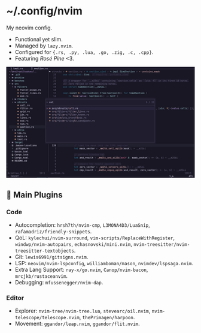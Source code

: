 # ~/.config/nvim

My neovim config.
- Functional yet slim.
- Managed by `lazy.nvim`.
- Configured for `{.rs, .py, .lua, .go, .zig, .c, .cpp}`.
- Featuring _Rosé Pine_ <3.

![](nvim.jpg)

## 🧩 Main Plugins
### Code
- Autocompletion: `hrsh7th/nvim-cmp`, `L3MONA4D3/LuaSnip`, `rafamadriz/friendly-snippets`.
- QoL: `kylechui/nvim-surround`, `vim-scripts/ReplaceWithRegister`, `windwp/nvim-autopairs`, `echasnovski/mini.nvim`, `nvim-treesitter/nvim-treesitter-textobjects`.
- Git: `lewis6991/gitsigns.nvim`.
- LSP: `neovim/nvim-lspconfig`, `williamboman/mason`, `nvimdev/lspsaga.nvim`. 
- Extra Lang Support: `ray-x/go.nvim`, `Canop/nvim-bacon`, `mrcjkb/rustaceanvim`.
- Debugging: `mfussenegger/nvim-dap`.
### Editor
- Explorer: `nvim-tree/nvim-tree.lua`, `stevearc/oil.nvim`, `nvim-telescope/telescope.nvim`, `thePrimagen/harpoon`.
- Movement: `ggandor/leap.nvim`, `ggandor/flit.nvim`.
